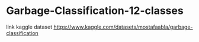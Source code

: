 # Garbage-Classification-12-classes

link kaggle dataset https://www.kaggle.com/datasets/mostafaabla/garbage-classification
